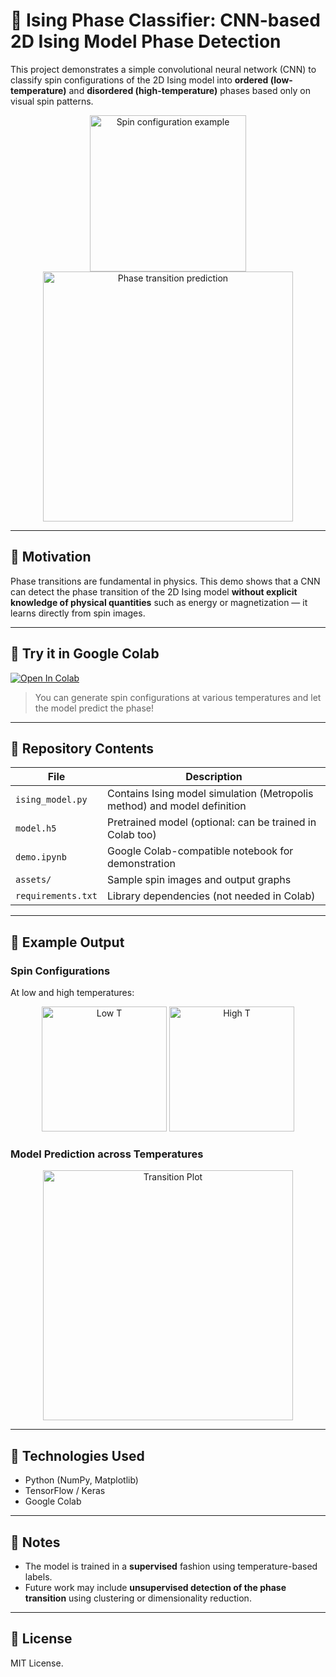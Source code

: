# 🧠 Ising Phase Classifier: CNN-based 2D Ising Model Phase Detection

This project demonstrates a simple convolutional neural network (CNN) to classify spin configurations of the 2D Ising model into **ordered (low-temperature)** and **disordered (high-temperature)** phases based only on visual spin patterns.

<p align="center">
  <img src="assets/spin_example.png" alt="Spin configuration example" width="250"/>
  <img src="assets/transition_plot.png" alt="Phase transition prediction" width="400"/>
</p>

---

## 🔬 Motivation

Phase transitions are fundamental in physics. This demo shows that a CNN can detect the phase transition of the 2D Ising model **without explicit knowledge of physical quantities** such as energy or magnetization — it learns directly from spin images.

---

## 🚀 Try it in Google Colab

[![Open In Colab](https://colab.research.google.com/assets/colab-badge.svg)](
https://colab.research.google.com/github/your-username/ising-phase-classifier/blob/main/demo.ipynb)

> You can generate spin configurations at various temperatures and let the model predict the phase!

---

## 📁 Repository Contents

| File | Description |
|------|-------------|
| `ising_model.py` | Contains Ising model simulation (Metropolis method) and model definition |
| `model.h5` | Pretrained model (optional: can be trained in Colab too) |
| `demo.ipynb` | Google Colab-compatible notebook for demonstration |
| `assets/` | Sample spin images and output graphs |
| `requirements.txt` | Library dependencies (not needed in Colab) |

---

## 🧪 Example Output

### Spin Configurations

At low and high temperatures:

<p align="center">
  <img src="assets/spin_lowT.png" alt="Low T" width="200"/>
  <img src="assets/spin_highT.png" alt="High T" width="200"/>
</p>

### Model Prediction across Temperatures

<p align="center">
  <img src="assets/transition_plot.png" alt="Transition Plot" width="400"/>
</p>

---

## 🧰 Technologies Used

- Python (NumPy, Matplotlib)
- TensorFlow / Keras
- Google Colab

---

## 📌 Notes

- The model is trained in a **supervised** fashion using temperature-based labels.
- Future work may include **unsupervised detection of the phase transition** using clustering or dimensionality reduction.

---

## 📜 License

MIT License.
